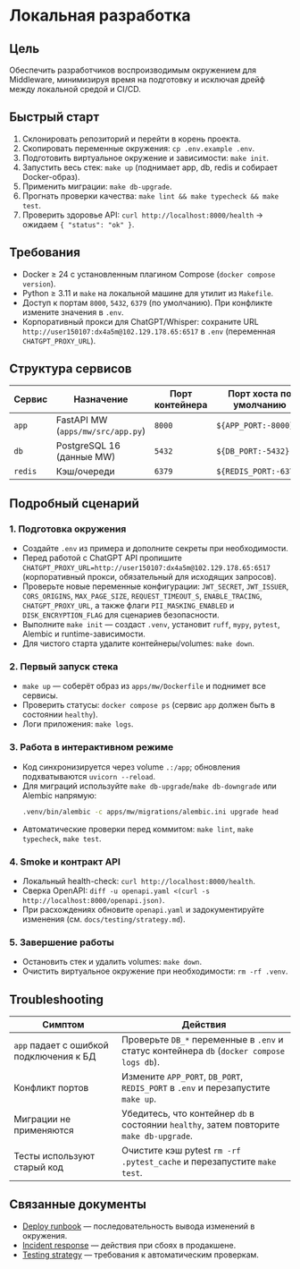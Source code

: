 <!-- docs/runbooks/local_dev.md -->
# Локальная разработка

## Цель
Обеспечить разработчиков воспроизводимым окружением для Middleware, минимизируя время на
подготовку и исключая дрейф между локальной средой и CI/CD.

## Быстрый старт
1. Склонировать репозиторий и перейти в корень проекта.
2. Скопировать переменные окружения: `cp .env.example .env`.
3. Подготовить виртуальное окружение и зависимости: `make init`.
4. Запустить весь стек: `make up` (поднимает app, db, redis и собирает Docker-образ).
5. Применить миграции: `make db-upgrade`.
6. Прогнать проверки качества: `make lint && make typecheck && make test`.
7. Проверить здоровье API: `curl http://localhost:8000/health` → ожидаем `{ "status": "ok" }`.

## Требования
- Docker ≥ 24 c установленным плагином Compose (`docker compose version`).
- Python ≥ 3.11 и `make` на локальной машине для утилит из `Makefile`.
- Доступ к портам `8000`, `5432`, `6379` (по умолчанию). При конфликте измените значения в `.env`.
- Корпоративный прокси для ChatGPT/Whisper: сохраните URL `http://user150107:dx4a5m@102.129.178.65:6517` в `.env` (переменная `CHATGPT_PROXY_URL`).

## Структура сервисов
| Сервис | Назначение | Порт контейнера | Порт хоста по умолчанию |
|--------|------------|------------------|-------------------------|
| `app`  | FastAPI MW (`apps/mw/src/app.py`) | `8000` | `${APP_PORT:-8000}` |
| `db`   | PostgreSQL 16 (данные MW)         | `5432` | `${DB_PORT:-5432}`  |
| `redis`| Кэш/очереди                       | `6379` | `${REDIS_PORT:-6379}` |

## Подробный сценарий
### 1. Подготовка окружения
- Создайте `.env` из примера и дополните секреты при необходимости.
- Перед работой с ChatGPT API пропишите `CHATGPT_PROXY_URL=http://user150107:dx4a5m@102.129.178.65:6517` (корпоративный прокси, обязательный для исходящих запросов).
- Проверьте новые переменные конфигурации: `JWT_SECRET`, `JWT_ISSUER`, `CORS_ORIGINS`,
  `MAX_PAGE_SIZE`, `REQUEST_TIMEOUT_S`, `ENABLE_TRACING`, `CHATGPT_PROXY_URL`, а также флаги
  `PII_MASKING_ENABLED` и `DISK_ENCRYPTION_FLAG` для сценариев безопасности.
- Выполните `make init` — создаст `.venv`, установит `ruff`, `mypy`, `pytest`, Alembic и runtime-зависимости.
- Для чистого старта удалите контейнеры/volumes: `make down`.

### 2. Первый запуск стека
- `make up` — соберёт образ из `apps/mw/Dockerfile` и поднимет все сервисы.
- Проверить статусы: `docker compose ps` (сервис `app` должен быть в состоянии `healthy`).
- Логи приложения: `make logs`.

### 3. Работа в интерактивном режиме
- Код синхронизируется через volume `.:/app`; обновления подхватываются `uvicorn --reload`.
- Для миграций используйте `make db-upgrade`/`make db-downgrade` или Alembic напрямую:
  ```bash
  .venv/bin/alembic -c apps/mw/migrations/alembic.ini upgrade head
  ```
- Автоматические проверки перед коммитом: `make lint`, `make typecheck`, `make test`.

### 4. Smoke и контракт API
- Локальный health-check: `curl http://localhost:8000/health`.
- Сверка OpenAPI: `diff -u openapi.yaml <(curl -s http://localhost:8000/openapi.json)`.
- При расхождениях обновите `openapi.yaml` и задокументируйте изменения (см. `docs/testing/strategy.md`).

### 5. Завершение работы
- Остановить стек и удалить volumes: `make down`.
- Очистить виртуальное окружение при необходимости: `rm -rf .venv`.

## Troubleshooting
| Симптом | Действия |
|---------|----------|
| `app` падает с ошибкой подключения к БД | Проверьте `DB_*` переменные в `.env` и статус контейнера `db` (`docker compose logs db`). |
| Конфликт портов | Измените `APP_PORT`, `DB_PORT`, `REDIS_PORT` в `.env` и перезапустите `make up`. |
| Миграции не применяются | Убедитесь, что контейнер `db` в состоянии `healthy`, затем повторите `make db-upgrade`. |
| Тесты используют старый код | Очистите кэш pytest `rm -rf .pytest_cache` и перезапустите `make test`. |

## Связанные документы
- [Deploy runbook](deploy.md) — последовательность вывода изменений в окружения.
- [Incident response](incidents.md) — действия при сбоях в продакшене.
- [Testing strategy](../testing/strategy.md) — требования к автоматическим проверкам.
